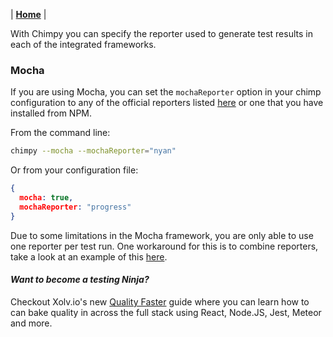 | **[Home](/chimpy/README)** |

With Chimpy you can specify the reporter used to generate test results in each of the integrated frameworks.

### Mocha

If you are using Mocha, you can set the ```mochaReporter``` option in your chimp configuration to any of the official reporters listed [here](https://mochajs.org/#reporters) or one that you have installed from NPM.

From the command line:

```bash
chimpy --mocha --mochaReporter="nyan"
```

Or from your configuration file:

```json
{
  mocha: true,
  mochaReporter: "progress"
}
```

Due to some limitations in the Mocha framework, you are only able to use one reporter per test run. One workaround for this is to combine reporters, take a look at an example of this [here](https://github.com/sandcastle/mocha-circleci-reporter).

#### *Want to become a testing Ninja?*

Checkout Xolv.io's new [Quality Faster](https://www.qualityfaster.com/?utm_source=XolvOSS&utm_medium=OSSDocs&utm_content=ChimpRM-Home&utm_campaign=QFLaunch) guide where you can learn how to can bake quality in across the full stack using React, Node.JS, Jest, Meteor and more.
